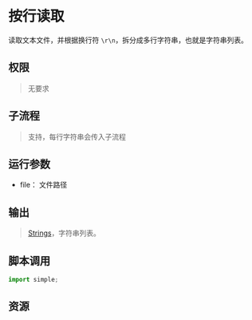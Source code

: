 # 按行读取 
读取文本文件，并根据换行符 `\r\n`，拆分成多行字符串，也就是字符串列表。

## 权限
> 无要求
## 子流程
> 支持，每行字符串会传入子流程


## 运行参数

* file： 文件路径


## 输出

> [Strings](../../types/String.md)，字符串列表。   


## 脚本调用

```python
import simple;

```

## 资源